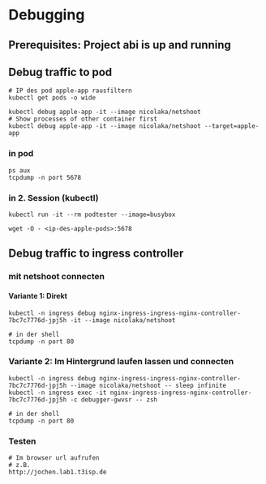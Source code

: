 # Debugging 

## Prerequisites: Project abi is up and running 



## Debug traffic to pod  

```
# IP des pod apple-app rausfiltern
kubectl get pods -o wide

kubectl debug apple-app -it --image nicolaka/netshoot
# Show processes of other container first 
kubectl debug apple-app -it --image nicolaka/netshoot --target=apple-app
```
### in pod
```
ps aux
tcpdump -n port 5678 
```
 
### in 2. Session (kubectl)

```
kubectl run -it --rm podtester --image=busybox
```

```
wget -O - <ip-des-apple-pods>:5678
```

## Debug traffic to ingress controller 

### mit netshoot connecten

#### Variante 1: Direkt 

```
kubectl -n ingress debug nginx-ingress-ingress-nginx-controller-7bc7c7776d-jpj5h -it --image nicolaka/netshoot
```

```
# in der shell
tcpdump -n port 80
```

### Variante 2: Im Hintergrund laufen lassen und connecten 

```
kubectl -n ingress debug nginx-ingress-ingress-nginx-controller-7bc7c7776d-jpj5h --image nicolaka/netshoot -- sleep infinite
kubectl -n ingress exec -it nginx-ingress-ingress-nginx-controller-7bc7c7776d-jpj5h -c debugger-gwvsr -- zsh
```

```
# in der shell
tcpdump -n port 80
```


### Testen

```
# Im browser url aufrufen
# z.B.
http://jochen.lab1.t3isp.de 
```
